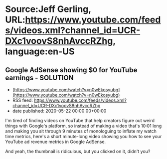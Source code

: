# Source:Jeff Gerling, URL:https://www.youtube.com/feeds/videos.xml?channel_id=UCR-DXc1voovS8nhAvccRZhg, language:en-US

## Google AdSense showing $0 for YouTube earnings - SOLUTION
 - [https://www.youtube.com/watch?v=n0wEkosyubg](https://www.youtube.com/watch?v=n0wEkosyubg)
 - RSS feed: https://www.youtube.com/feeds/videos.xml?channel_id=UCR-DXc1voovS8nhAvccRZhg
 - date published: 2020-05-22 00:00:00+00:00

I'm tired of finding videos on YouTube that help creators figure out weird things with Google's platform, so instead of making a video that's 10:01 long and making you sit through 9 minutes of monologuing to inflate my watch time metrics, here's a short minute-long video showing you how to see your YouTube ad revenue metrics in Google AdSense.

And yeah, the thumbnail is ridiculous, but you clicked on it, didn't you?

